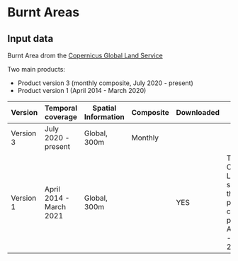 # Burnt Areas

## Input data

Burnt Area drom the [Copernicus Global Land Service](https://land.copernicus.eu/global/products/ba)

Two main products: 

- Product version 3 (monthly composite, July 2020 - present)
- Product version 1 (April 2014 - March 2020)

| Version   | Temporal coverage   | Spatial Information | Composite | Downloaded | Note | Format |
|-----------|---------------------|---------------------|-----------|------------|------|--------|
| Version 3 | July 2020 - present | Global, 300m        | Monthly   |            |      |        |
| Version 1 | April 2014 - March 2021 | Global, 300m    |           |   YES      | The Copernicus Land page says that the product covers the period April 2014 - March 2020 | netCDF |    
